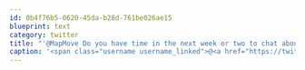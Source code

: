 ```yaml
---
id: 0b4f76b5-0620-45da-b28d-761be026ae15
blueprint: text
category: twitter
title: "'@MapMove Do you have time in the next week or two to chat about Kelowna StartupWeekend?"
caption: '<span class="username username_linked">@<a href="https://twitter.com/MapMove" title="Mark Payne">MapMove</a></span> Do you have time in the next week or two to chat about Kelowna StartupWeekend?'
---
```

